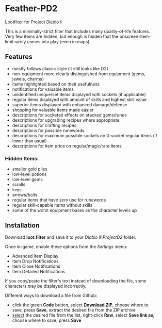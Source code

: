 # Feather-PD2
Lootfilter for Project Diablo II

This is a minimally-strict filter that includes many quality-of-life features. Very few items are hidden, but enough is hidden that the onscreen-item-limit rarely comes into play (even in maps).

## Features
* mostly follows classic style (it still looks like D2)
* non-equipment more clearly distinguished from equipment (gems, jewels, charms)
* items highlighted based on their usefulness
* notifications for valuable items
* unidentified unique/set items displayed with sockets (if applicable)
* regular items displayed with amount of skills and highest skill value
* superior items displayed with enhanced damage/defense
* shopping for valuable items made easier
* descriptions for socketed effects on stacked gems/runes
* descriptions for upgrading recipes where appropriate
* descriptions for crafting recipes
* descriptions for possible runewords
* descriptions for maximum possible sockets on 0-socket regular items (if lower than usual)
* descriptions for item price on regular/magic/rare items

### Hidden Items:
* smaller gold piles
* low-level potions
* low-level gems
* scrolls
* keys
* arrows/bolts
* regular items that have zero use for runewords
* regular skill-capable items without skills
* some of the worst equipment bases as the character levels up

## Installation
Download **loot.filter** and save it to your *Diablo II\ProjectD2* folder.

Once in-game, enable these options from the *Settings* menu:
* Advanced Item Display
* Item Drop Notifications
* Item Close Notifications
* Item Detailed Notifications

If you copy/paste the filter's text instead of downloading the file, some characters may be displayed incorrectly.

Different ways to download a file from Github:
* click the green **Code** button, select [**Download ZIP**](https://github.com/BetweenWalls/Feather-PD2/archive/main.zip), choose where to save, press **Save**, extract the desired file from the ZIP archive
* [select](https://github.com/BetweenWalls/Feather-PD2/blob/main/loot.filter) the desired file from the list, right-click **Raw**, select **Save link as**, choose where to save, press **Save**
